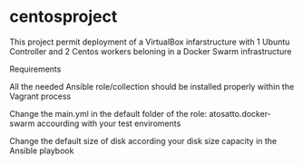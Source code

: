 # centosproject

This project permit deployment of a VirtualBox infarstructure with 1 Ubuntu Controller and 2 Centos workers beloning in a Docker Swarm infrastructure


Requirements

All the needed Ansible role/collection should be installed properly within the Vagrant process

Change the main.yml in the default folder of the role: atosatto.docker-swarm accourding with your test enviroments

Change the default size of disk according your disk size capacity in the Ansible playbook

